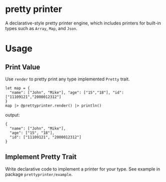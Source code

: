 # pretty printer

A declarative-style pretty printer engine, which includes printers for built-in 
types such as `Array`, `Map`, and `Json`.

# Usage

## Print Value

Use `render` to pretty print any type implemented `Pretty` trait.

```moonbit
let map = {
  "name": ["John", "Mike"], "age": ["15","18"], "id": ["11109121","2000012312"]
}
map |> @prettyprinter.render() |> println()
```

output:
```
{
  "name": ["John", "Mike"],
  "age": ["15", "18"],
  "id": ["11109121", "2000012312"]
}
```

## Implement Pretty Trait

Write declarative code to implement a printer for your type. 
See example in package `prettyprinter/example`.

